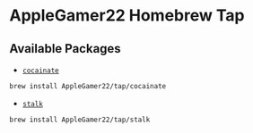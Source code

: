# AppleGamer22 Homebrew Tap
## Available Packages
* [`cocainate`](https://github.com/AppleGamer22/cocainate)
```sh
brew install AppleGamer22/tap/cocainate
```
* [`stalk`](https://github.com/AppleGamer22/stalk)
```sh
brew install AppleGamer22/tap/stalk
```
